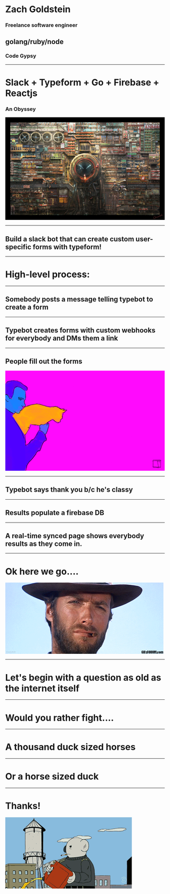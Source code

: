 # Zach Goldstein
### Freelance software engineer
## golang/ruby/node
### Code Gypsy

---


# Slack + Typeform + Go + Firebase + Reactjs
### An Obyssey

![](./imgs/tumblr_mtcnbxpr2A1qdkeiao5_r1_1280.jpg)

---

## Build a slack bot that can create custom user-specific forms with typeform!

---

# High-level process:

---

## Somebody posts a message telling typebot to create a form

---

## Typebot creates forms with custom webhooks for everybody and DMs them a link

---

## People fill out the forms

![](./imgs/9dNkgm1.gif)

---

## Typebot says thank you b/c he's classy

---

## Results populate a firebase DB

---

## A real-time synced page shows everybody results as they come in.

---

# Ok here we go....
![](./imgs/giphy-1.gif)

---

# Let's begin with a question as old as the internet itself

---

# Would you rather fight....

---

# A thousand duck sized horses

---

# Or a horse sized duck

---

# Thanks!
![](./imgs/wPDTm.gif)
